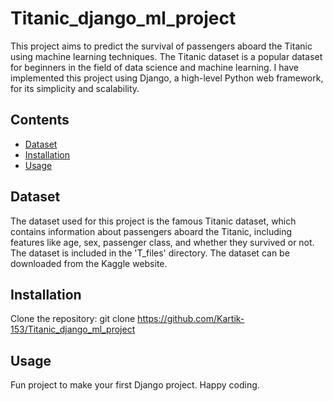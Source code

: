 # Titanic_django_ml_project
This project aims to predict the survival of passengers aboard the Titanic using machine learning techniques. The Titanic dataset is a popular dataset for beginners in the field of data science and machine learning. I have implemented this project using Django, a high-level Python web framework, for its simplicity and scalability.

## Contents
- [Dataset](#dataset)
- [Installation](#installation)
- [Usage](#usage)

## Dataset
The dataset used for this project is the famous Titanic dataset, which contains information about passengers aboard the Titanic, including features like age, sex, passenger class, and whether they survived or not. The dataset is included in the 'T_files' directory. The dataset can be downloaded from the Kaggle website.

## Installation
Clone the repository:
   git clone https://github.com/Kartik-153/Titanic_django_ml_project
   
## Usage
Fun project to make your first Django project. Happy coding.
